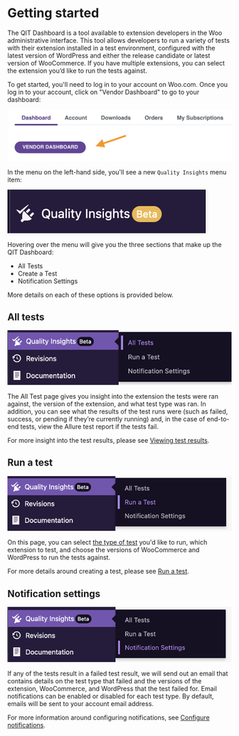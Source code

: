 # Getting started

The QIT Dashboard is a tool available to extension developers in the Woo administrative interface. This tool allows developers to run a variety of tests with their extension installed in a test environment, configured with the latest version of WordPress and either the release candidate or latest version of WooCommerce. If you have multiple extensions, you can select the extension you’d like to run the tests against.

To get started, you'll need to log in to your account on Woo.com. Once you log in to your account, click on "Vendor Dashboard" to go to your dashboard:

![go-to-dashboard](_media/go-to-dashboard.png)

In the menu on the left-hand side, you'll see a new `Quality Insights` menu item:

![qi-menu-option](_media/qi-menu-option.png)

Hovering over the menu will give you the three sections that make up the QIT Dashboard:

- All Tests
- Create a Test
- Notification Settings

More details on each of these options is provided below.

## All tests

![all-tests-menu](_media/all-tests-menu.png)

The All Test page gives you insight into the extension the tests were ran against, the version of the extension, and what test type was ran. In addition, you can see what the results of the test runs were (such as failed, success, or pending if they’re currently running) and, in the case of end-to-end tests, view the Allure test report if the tests fail.

For more insight into the test results, please see [Viewing test results](dashboard/viewing-test-results.md).

## Run a test

![run-a-test-menu](_media/run-a-test-menu.png)

On this page, you can select <a href="../category/test-types">the type of test</a> you'd like to run, which extension to test, and choose the versions of WooCommerce and WordPress to run the tests against.

For more details around creating a test, please see [Run a test](dashboard/run-a-test.md).

## Notification settings

![notification-settings-menu](_media/notification-settings-menu.png)

If any of the tests result in a failed test result, we will send out an email that contains details on the test type that failed and the versions of the extension, WooCommerce, and WordPress that the test failed for. Email notifications can be enabled or disabled for each test type. By default, emails will be sent to your account email address.

For more information around configuring notifications, see [Configure notifications](dashboard/notifications.md).
